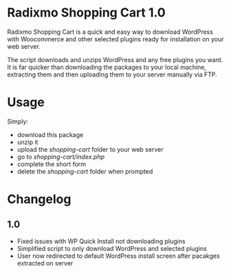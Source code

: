 Radixmo Shopping Cart 1.0
================

Radixmo Shopping Cart is a quick and easy way to download WordPress with Woocommerce and other selected plugins ready for installation on your web server.

The script downloads and unzips WordPress and any free plugins you want. It is far quicker than downloading the packages to your local machine, extracting them and then uploading them to your server manually via FTP.

Usage
================

Simply:
- download this package
- unzip it
- upload the *shopping-cart* folder to your web server
- go to *shopping-cart/index.php*
- complete the short form
- delete the *shopping-cart* folder when prompted

Changelog
================

1.0
-----------
* Fixed issues with WP Quick Install not downloading plugins
* Simplified script to only download WordPress and selected plugins
* User now redirected to default WordPress install screen after pacakges extracted on server
